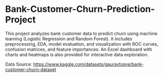 # Bank-Customer-Churn-Prediction-Project
This project analyzes bank customer data to predict churn using machine learning (Logistic Regression and Random Forest). It includes preprocessing, EDA, model evaluation, and visualization with ROC curves, confusion matrices, and feature importances. An Excel dashboard with charts and heatmaps is also provided for interactive data exploration.

Data Source: https://www.kaggle.com/datasets/gauravtopre/bank-customer-churn-dataset
